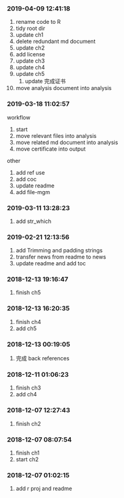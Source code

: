 ### 2019-04-09 12:41:18

1. rename code to R
1. tidy root dir
1. update ch1
1. delete redundant md document
1. update ch2
1. add license
1. update ch3
1. update ch4
1. update ch5
    1. update 完成证书
1. move analysis document into analysis

### 2019-03-18 11:02:57


workflow

1. start
1. move relevant files into analysis
1. move related md document into analysis
1. move certificate into output

other

1. add ref use
1. add coc
1. update readme
1. add file-mgm

### 2019-03-11 13:28:23

1. add str_which

### 2019-02-21 12:13:56

1. add Trimming and padding strings
1. transfer news from readme to news
1. update readme and add toc

### 2018-12-13 19:16:47

1. finish ch5 

### 2018-12-13 16:20:35

1. finish ch4
1. add ch5

### 2018-12-13 00:19:05

1. 完成 back references

### 2018-12-11 01:06:23

1. finish ch3
1. add ch4


### 2018-12-07 12:27:43

1. finish ch2

### 2018-12-07 08:07:54

1. finish ch1
1. start ch2

### 2018-12-07 01:02:15

1. add r proj and readme